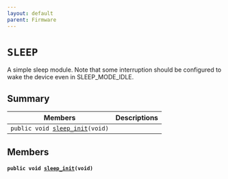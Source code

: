```yaml
---
layout: default
parent: Firmware
---
```


# `SLEEP` 

A simple sleep module. Note that some interruption should be configured to wake the device even in SLEEP_MODE_IDLE.

## Summary

 Members                        | Descriptions                                
--------------------------------|---------------------------------------------
`public void `[`sleep_init`](#group__SLEEP_1ga4d4c631bc1d45f13302e7f874c8337eb)`(void)`            | 

## Members

#### `public void `[`sleep_init`](#group__SLEEP_1ga4d4c631bc1d45f13302e7f874c8337eb)`(void)` 

